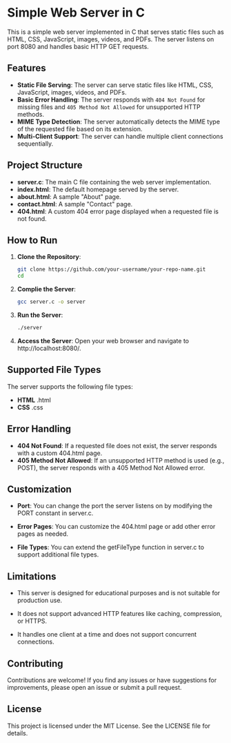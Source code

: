 # Simple Web Server in C

This is a simple web server implemented in C that serves static files such as HTML, CSS, JavaScript, images, videos, and PDFs. The server listens on port 8080 and handles basic HTTP GET requests.

## Features

- **Static File Serving**: The server can serve static files like HTML, CSS, JavaScript, images, videos, and PDFs.
- **Basic Error Handling**: The server responds with `404 Not Found` for missing files and `405 Method Not Allowed` for unsupported HTTP methods.
- **MIME Type Detection**: The server automatically detects the MIME type of the requested file based on its extension.
- **Multi-Client Support**: The server can handle multiple client connections sequentially.

## Project Structure

- **server.c**: The main C file containing the web server implementation.
- **index.html**: The default homepage served by the server.
- **about.html**: A sample "About" page.
- **contact.html**: A sample "Contact" page.
- **404.html**: A custom 404 error page displayed when a requested file is not found.

## How to Run

1. **Clone the Repository**:
   ```bash
   git clone https://github.com/your-username/your-repo-name.git
   cd 
   ```
2. **Complie the Server**:
    ```bash
    gcc server.c -o server
    ```

3. **Run the Server**:
    ```bash
    ./server
    ```

4. **Access the Server**:
    Open your web browser and navigate to http://localhost:8080/.

## Supported File Types

The server supports the following file types:

- **HTML** .html
- **CSS** .css

## Error Handling

- **404 Not Found**: If a requested file does not exist, the server responds with a custom 404.html page.
- **405 Method Not Allowed**: If an unsupported HTTP method is used (e.g., POST), the server responds with a 405 Method Not Allowed error.

## Customization

- **Port**: You can change the port the server listens on by modifying the PORT constant in server.c.

- **Error Pages**: You can customize the 404.html page or add other error pages as needed.

- **File Types**: You can extend the getFileType function in server.c to support additional file types.


## Limitations

- This server is designed for educational purposes and is not suitable for production use.

- It does not support advanced HTTP features like caching, compression, or HTTPS.

- It handles one client at a time and does not support concurrent connections.

## Contributing


Contributions are welcome! If you find any issues or have suggestions for improvements, please open an issue or submit a pull request.

## License

This project is licensed under the MIT License. See the LICENSE file for details.

